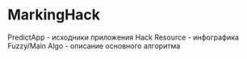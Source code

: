 # MarkingHack
PredictApp - исходники приложения
Hack Resource - инфографика
Fuzzy/Main Algo - описание основного алгоритма
